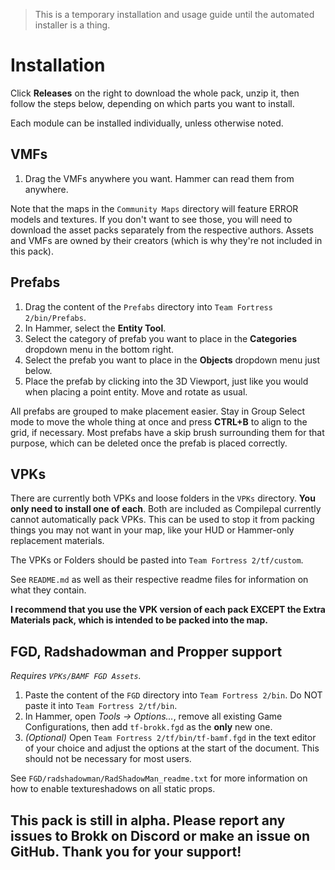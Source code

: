 > This is a temporary installation and usage guide until the automated installer is a thing.

# Installation

Click **Releases** on the right to download the whole pack, unzip it, then follow the steps below, depending on which parts you want to install.

Each module can be installed individually, unless otherwise noted.

## VMFs

1. Drag the VMFs anywhere you want. Hammer can read them from anywhere.

Note that the maps in the `Community Maps` directory will feature ERROR models and textures. If you don't want to see those, you will need to download the asset packs separately from the respective authors. Assets and VMFs are owned by their creators (which is why they're not included in this pack).

## Prefabs

1. Drag the content of the `Prefabs` directory into `Team Fortress 2/bin/Prefabs`.
2. In Hammer, select the **Entity Tool**.
3. Select the category of prefab you want to place in the **Categories** dropdown menu in the bottom right.
4. Select the prefab you want to place in the **Objects** dropdown menu just below.
5. Place the prefab by clicking into the 3D Viewport, just like you would when placing a point entity. Move and rotate as usual.

All prefabs are grouped to make placement easier. Stay in Group Select mode to move the whole thing at once and press **CTRL+B** to align to the grid, if necessary. Most prefabs have a skip brush surrounding them for that purpose, which can be deleted once the prefab is placed correctly.

## VPKs

There are currently both VPKs and loose folders in the `VPKs` directory. **You only need to install one of each**. Both are included as Compilepal currently cannot automatically pack VPKs. This can be used to stop it from packing things you may not want in your map, like your HUD or Hammer-only replacement materials.

The VPKs or Folders should be pasted into `Team Fortress 2/tf/custom`.

See `README.md` as well as their respective readme files for information on what they contain.

**I recommend that you use the VPK version of each pack EXCEPT the Extra Materials pack, which is intended to be packed into the map.**

## FGD, Radshadowman and Propper support

*Requires `VPKs/BAMF FGD Assets`.*

1. Paste the content of the `FGD` directory into `Team Fortress 2/bin`. Do NOT paste it into `Team Fortress 2/tf/bin`.
2. In Hammer, open *Tools -> Options...*, remove all existing Game Configurations, then add `tf-brokk.fgd` as the **only** new one.
3. *(Optional)* Open `Team Fortress 2/tf/bin/tf-bamf.fgd` in the text editor of your choice and adjust the options at the start of the document. This should not be necessary for most users.

See `FGD/radshadowman/RadShadowMan_readme.txt` for more information on how to enable textureshadows on all static props.

## This pack is still in alpha. Please report any issues to Brokk on Discord or make an issue on GitHub. Thank you for your support!
